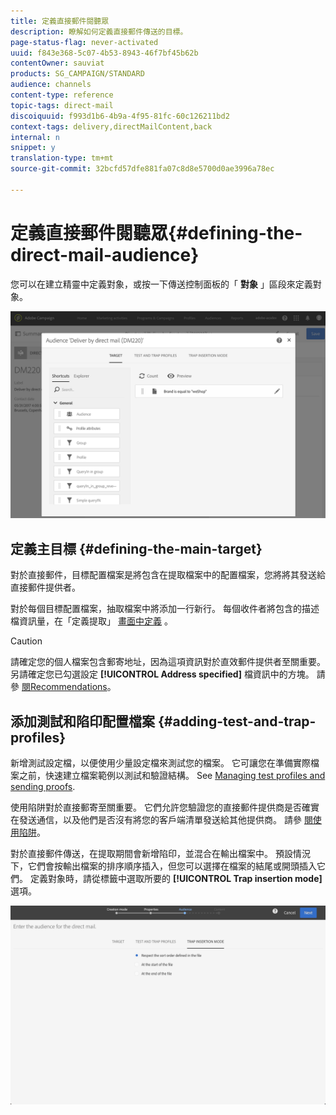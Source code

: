 ```yaml
---
title: 定義直接郵件閱聽眾
description: 瞭解如何定義直接郵件傳送的目標。
page-status-flag: never-activated
uuid: f843e368-5c07-4b53-8943-46f7bf45b62b
contentOwner: sauviat
products: SG_CAMPAIGN/STANDARD
audience: channels
content-type: reference
topic-tags: direct-mail
discoiquuid: f993d1b6-4b9a-4f95-81fc-60c126211bd2
context-tags: delivery,directMailContent,back
internal: n
snippet: y
translation-type: tm+mt
source-git-commit: 32bcfd57dfe881fa07c8d8e5700d0ae3996a78ec

---
```



# 定義直接郵件閱聽眾{#defining-the-direct-mail-audience}

您可以在建立精靈中定義對象，或按一下傳送控制面板的「 **對象** 」區段來定義對象。

![](assets/direct_mail_15.png)

## 定義主目標 {#defining-the-main-target}

對於直接郵件，目標配置檔案是將包含在提取檔案中的配置檔案，您將將其發送給直接郵件提供者。

對於每個目標配置檔案，抽取檔案中將添加一行新行。 每個收件者將包含的描述檔資訊量，在「定義提取」 [畫面中定義](../../channels/using/defining-the-direct-mail-content.md#defining-the-extraction) 。

>[!CAUTION]
>
>請確定您的個人檔案包含郵寄地址，因為這項資訊對於直效郵件提供者至關重要。 另請確定您已勾選設定 **[!UICONTROL Address specified]** 檔資訊中的方塊。 請參 [閱Recommendations](../../channels/using/about-direct-mail.md#recommendations)。

## 添加測試和陷印配置檔案 {#adding-test-and-trap-profiles}

新增測試設定檔，以便使用少量設定檔來測試您的檔案。 它可讓您在準備實際檔案之前，快速建立檔案範例以測試和驗證結構。 See [Managing test profiles and sending proofs](../../sending/using/managing-test-profiles-and-sending-proofs.md).

使用陷阱對於直接郵寄至關重要。 它們允許您驗證您的直接郵件提供商是否確實在發送通信，以及他們是否沒有將您的客戶端清單發送給其他提供商。 請參 [閱使用陷阱](../../sending/using/managing-test-profiles-and-sending-proofs.md#using-traps)。

對於直接郵件傳送，在提取期間會新增陷印，並混合在輸出檔案中。 預設情況下，它們會按輸出檔案的排序順序插入，但您可以選擇在檔案的結尾或開頭插入它們。 定義對象時，請從標籤中選取所要的 **[!UICONTROL Trap insertion mode]** 選項。

![](assets/direct_mail_trap_insertion_mode.png)
